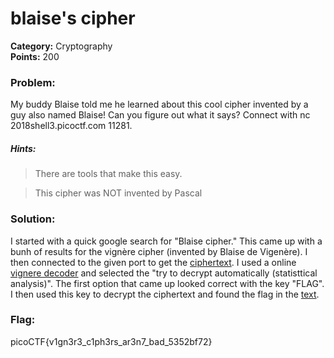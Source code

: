 # blaise's cipher
__Category:__ Cryptography   
__Points:__ 200

### Problem:

My buddy Blaise told me he learned about this cool cipher invented by a guy also named Blaise! Can you figure out what it says? Connect with nc 2018shell3.picoctf.com 11281.

##### Hints:
> There are tools that make this easy.

> This cipher was NOT invented by Pascal

### Solution:

I started with a quick google search for "Blaise cipher." This came up with a bunh of results for the vignère cipher (invented by Blaise de Vigenère).
I then connected to the given port to get the [ciphertext](ciphertext).
I used a online [vignere decoder](https://www.dcode.fr/vigenere-cipher) and selected the "try to decrypt automatically (statisttical analysis)". 
The first option that came up looked correct with the key "FLAG". I then used this key to decrypt the ciphertext and found the flag in the [text](message).

### Flag:

picoCTF{v1gn3r3_c1ph3rs_ar3n7_bad_5352bf72}
